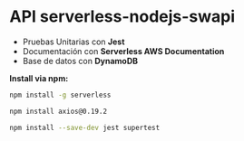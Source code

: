 # API serverless-nodejs-swapi

- Pruebas Unitarias con **Jest**
- Documentación con **Serverless AWS Documentation**
- Base de datos con **DynamoDB**

**Install via npm:**

```bash
npm install -g serverless
```

```bash
npm install axios@0.19.2
```

```bash
npm install --save-dev jest supertest
```